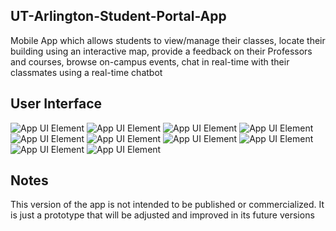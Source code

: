 ## UT-Arlington-Student-Portal-App
Mobile App which allows students to view/manage their classes, locate their building using an interactive map, provide a feedback on their Professors and courses, browse on-campus events, chat in real-time with their classmates using a real-time chatbot

## User Interface
![App UI Element](/Screenshots/Screenshot_login.png)
![App UI Element](/Screenshots/Screenshot_dashboard.png)
![App UI Element](/Screenshots/Screenshot_anouncements.png)
![App UI Element](/Screenshots/Screenshot_enrolled_courses.png)
![App UI Element](/Screenshots/Screenshot_course_details.png)
![App UI Element](/Screenshots/Screenshot_course_feedback.png)
![App UI Element](/Screenshots/Screenshot_events.png)
![App UI Element](/Screenshots/Screenshot_instructors_list.png)
![App UI Element](/Screenshots/Screenshot_contacts.png)
![App UI Element](/Screenshots/Screenshot_discussion.png)





## Notes

This version of the app is not intended to be published or commercialized. It is just a prototype that will be adjusted and improved in its future versions
